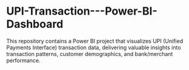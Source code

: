 # UPI-Transaction---Power-BI-Dashboard
This repository contains a Power BI project that visualizes UPI (Unified Payments Interface) transaction data, delivering valuable insights into transaction patterns, customer demographics, and bank/merchant performance.
